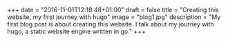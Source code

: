 +++
date = "2016-11-01T12:18:48+01:00"
draft = false
title = "Creating this website, my first journey with hugo"
image = "blog1.jpg"
description = "My first blog post is about creating this website. I talk about my journey with hugo, a static website engine written in go."
+++

